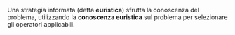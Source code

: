 Una strategia informata (detta **euristica**) sfrutta la conoscenza del problema, utilizzando la **conoscenza euristica** sul problema per selezionare gli operatori applicabili.